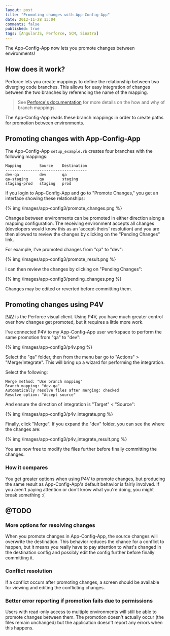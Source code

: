 ```yaml
---
layout: post
title: "Promoting changes with App-Config-App"
date: 2012-11-28 13:04
comments: false
published: true
tags: [AngularJS, Perforce, SCM, Sinatra]
---
```


The App-Config-App now lets you promote changes between environments!

## How does it work?

Perforce lets you create mappings to define the relationship between two diverging code branches. This allows for easy integration of changes between the two branches by referencing the name of the mapping.

> See [Perforce's documentation](http://www.perforce.com/perforce/doc.current/manuals/p4v/Managing_branch_specifications.html) for more details on the how and why of branch mappings.

The App-Config-App reads these branch mappings in order to create paths for promotion between environments.

<!--more-->

## Promoting changes with App-Config-App

The App-Config-App `setup_example.rb` creates four branches with the following mappings:

```
Mapping        Source    Destination
------------------------------------
dev-qa         dev       qa
qa-staging     qa        staging
staging-prod   staging   prod
```

If you login to App-Config-App and go to "Promote Changes," you get an interface showing these relationships:

{% img /images/app-config3/promote_changes.png %}

Changes between environments can be promoted in either direction along a mapping configuration. The receiving environment accepts all changes (developers would know this as an 'accept-theirs' resolution) and you are then allowed to review the changes by clicking on the "Pending Changes" link.

For example, I've promoted changes from "qa" to "dev":

{% img /images/app-config3/promote_result.png %}

I can then review the changes by clicking on "Pending Changes":

{% img /images/app-config3/pending_changes.png %}

Changes may be edited or reverted before committing them.

## Promoting changes using P4V

[P4V](http://www.perforce.com/product/components/perforce_visual_client) is the Perforce visual client. Using P4V, you have much greater control over how changes get promoted, but it requires a little more work.

I've connected P4V to my App-Config-App user workspace to perform the same promotion from "qa" to "dev":

{% img /images/app-config3/p4v.png %}

Select the "qa" folder, then from the menu bar go to "Actions" > "Merge/Integrate". This will bring up a wizard for performing the integration.

Select the following:

```
Merge method: "Use branch mapping"
Branch mapping: "dev-qa"
Automatically resolve files after merging: checked
Resolve option: "Accept source"
```

And ensure the direction of integration is "Target" < "Source":

{% img /images/app-config3/p4v_integrate.png %}

Finally, click "Merge". If you expand the "dev" folder, you can see the where the changes are:

{% img /images/app-config3/p4v_integrate_result.png %}

You are now free to modify the files further before finally committing the changes.

### How it compares

You get greater options when using P4V to promote changes, but producing the same result as App-Config-App's default behavior is fairly involved. If you aren't paying attention or don't know what you're doing, you might break something :(

## @TODO

### More options for resolving changes

When you promote changes in App-Config-App, the source changes will overwrite the destination. This behavior reduces the chance for a conflict to happen, but it means you really have to pay attention to what's changed in the destination config and possibly edit the config further before finally committing it.

### Conflict resolution

If a conflict occurs after promoting changes, a screen should be available for viewing and editing the conflicting changes.

### Better error reporting if promotion fails due to permissions

Users with read-only access to multiple environments will still be able to promote changes between them. The promotion doesn't actually occur (the files remain unchanged) but the application doesn't report any errors when this happens.
